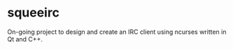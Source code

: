 # squeeirc
On-going project to design and create an IRC client using ncurses written in Qt and C++.
